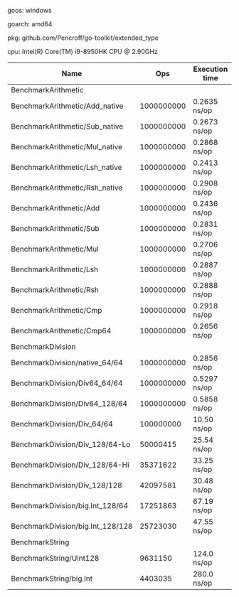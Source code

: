 goos: windows

goarch: amd64

pkg: github.com/Pencroff/go-toolkit/extended_type

cpu: Intel(R) Core(TM) i9-8950HK CPU @ 2.90GHz

| Name |     Ops | Execution time    |     
|------|--------|-------------------|
|BenchmarkArithmetic|||
|BenchmarkArithmetic/Add_native |             1000000000       | 0.2635 ns/op      |
|BenchmarkArithmetic/Sub_native |             1000000000       | 0.2673 ns/op      |
|BenchmarkArithmetic/Mul_native |             1000000000       | 0.2868 ns/op      |
|BenchmarkArithmetic/Lsh_native |             1000000000       | 0.2413 ns/op      |
|BenchmarkArithmetic/Rsh_native |             1000000000       | 0.2908 ns/op      |
|BenchmarkArithmetic/Add        |             1000000000       | 0.2436 ns/op      |
|BenchmarkArithmetic/Sub        |             1000000000       | 0.2831 ns/op      |
|BenchmarkArithmetic/Mul        |             1000000000       | 0.2706 ns/op      |
|BenchmarkArithmetic/Lsh        |             1000000000       | 0.2887 ns/op      |
|BenchmarkArithmetic/Rsh        |             1000000000       | 0.2888 ns/op      |
|BenchmarkArithmetic/Cmp        |             1000000000       | 0.2918 ns/op      |
|BenchmarkArithmetic/Cmp64      |             1000000000       | 0.2656 ns/op      |
|BenchmarkDivision|||
|BenchmarkDivision/native_64/64 |             1000000000       | 0.2856 ns/op      |
|BenchmarkDivision/Div64_64/64  |             1000000000       | 0.5297 ns/op      |
|BenchmarkDivision/Div64_128/64 |             1000000000       | 0.5858 ns/op      |
|BenchmarkDivision/Div_64/64    |             100000000        | 10.50 ns/op       |
|BenchmarkDivision/Div_128/64-Lo|             50000415         | 25.54 ns/op       |
|BenchmarkDivision/Div_128/64-Hi|             35371622         | 33.25 ns/op       |
|BenchmarkDivision/Div_128/128  |             42097581         | 30.48 ns/op       |
|BenchmarkDivision/big.Int_128/64|            17251863         | 67.19 ns/op       |
|BenchmarkDivision/big.Int_128/128|           25723030         | 47.55 ns/op       |
|BenchmarkString|||
|BenchmarkString/Uint128          |           9631150          |       124.0 ns/op |
|BenchmarkString/big.Int          |           4403035          |       280.0 ns/op |